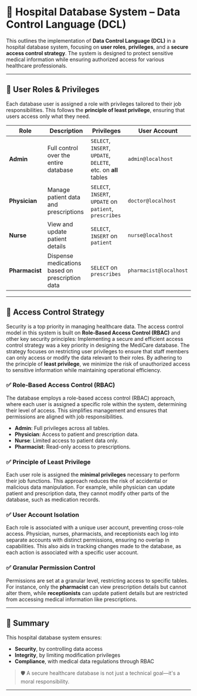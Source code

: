 # 🏥 Hospital Database System – Data Control Language (DCL)

This outlines the implementation of **Data Control Language (DCL)** in a hospital database system, focusing on **user roles**, **privileges**, and a **secure access control strategy**. The system is designed to protect sensitive medical information while ensuring authorized access for various healthcare professionals.

---

## 👥 User Roles & Privileges

Each database user is assigned a role with privileges tailored to their job responsibilities. This follows the **principle of least privilege**, ensuring that users access only what they need.

| **Role**       | **Description**                                                  | **Privileges**                             | **User Account**         |
|----------------|------------------------------------------------------------------|--------------------------------------------|---------------------------|
| **Admin**      | Full control over the entire database                            | `SELECT`, `INSERT`, `UPDATE`, `DELETE`, etc. on **all** tables | `admin@localhost`         |
| **Physician**  | Manage patient data and prescriptions                            | `SELECT`, `INSERT`, `UPDATE` on `patient`, `prescribes` | `doctor@localhost`        |
| **Nurse**      | View and update patient details                                  | `SELECT`, `INSERT` on `patient`            | `nurse@localhost`         |
| **Pharmacist** | Dispense medications based on prescription data                 | `SELECT` on `prescribes`                   | `pharmacist@localhost`    |

---

## 🔐 Access Control Strategy

Security is a top priority in managing healthcare data. The access control model in this system is built on **Role-Based Access Control (RBAC)** and other key security principles:
Implementing a secure and efficient access control strategy was a key priority in designing the MediCare database. The strategy focuses on restricting user privileges to ensure that staff members can only access or modify the data relevant to their roles. By adhering to the principle of **least privilege**, we minimize the risk of unauthorized access to sensitive information while maintaining operational efficiency.

### ✅ Role-Based Access Control (RBAC)
The database employs a role-based access control (RBAC) approach, where each user is assigned a specific role within the system, determining their level of access. This simplifies management and ensures that permissions are aligned with job responsibilities.
- **Admin**: Full privileges across all tables.
- **Physician**: Access to patient and prescription data.
- **Nurse**: Limited access to patient data only.
- **Pharmacist**: Read-only access to prescriptions.

### ✅ Principle of Least Privilege
Each user role is assigned the **minimal privileges** necessary to perform their job functions. This approach reduces the risk of accidental or malicious data manipulation. For example, while physician can update patient and prescription data, they cannot modify other parts of the database, such as medication records.

### ✅ User Account Isolation
 Each role is associated with a unique user account, preventing cross-role access. Physician, nurses, pharmacists, and receptionists each log into separate accounts with distinct permissions, ensuring no overlap in capabilities. This also aids in tracking changes made to the database, as each action is associated with a specific user account.


### ✅ Granular Permission Control
Permissions are set at a granular level, restricting access to specific tables. For instance, only the **pharmacist** can view prescription details but cannot alter them, while **receptionists** can update patient details but are restricted from accessing medical information like prescriptions.

---

## 📌 Summary

This hospital database system ensures:
- **Security**, by controlling data access
- **Integrity**, by limiting modification privileges
- **Compliance**, with medical data regulations through RBAC

> 🛡️ A secure healthcare database is not just a technical goal—it's a moral responsibility.

---

